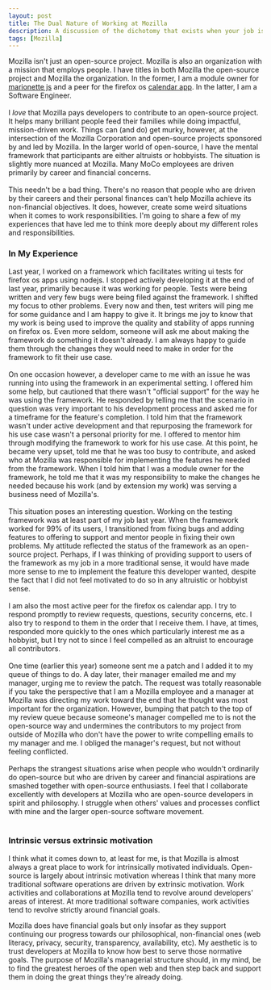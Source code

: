 ```yaml
---
layout: post
title: The Dual Nature of Working at Mozilla
description: A discussion of the dichotomy that exists when your job is to contribute to an open-source project.
tags: [Mozilla]
---
```


Mozilla isn't just an open-source project. Mozilla is also an organization with a mission that employs people. I have titles in both Mozilla the open-source project and Mozilla the organization. In the former, I am a module owner for [marionette js](https://developer.mozilla.org/en-US/Firefox_OS/Platform/Automated_testing/Gaia_integration_tests) and a peer for the firefox os [calendar app](https://github.com/mozilla-b2g/gaia/tree/master/apps/calendar). In the latter, I am a Software Engineer.
<br /><br />
I *love* that Mozilla pays developers to contribute to an open-source project. It helps many brilliant people feed their families while doing impactful, mission-driven work. Things can (and do) get murky, however, at the intersection of the Mozilla Corporation and open-source projects sponsored by and led by Mozilla. In the larger world of open-source, I have the mental framework that participants are either altruists or hobbyists. The situation is slightly more nuanced at Mozilla. Many MoCo employees are driven primarily by career and financial concerns.
<br /><br />
This needn't be a bad thing. There's no reason that people who are driven by their careers and their personal finances can't help Mozilla achieve its non-financial objectives. It does, however, create some weird situations when it comes to work responsibilities. I'm going to share a few of my experiences that have led me to think more deeply about my different roles and responsibilities.

### In My Experience

Last year, I worked on a framework which facilitates writing ui tests for firefox os apps using nodejs. I stopped actively developing it at the end of last year, primarily because it was working for people. Tests were being written and very few bugs were being filed against the framework. I shifted my focus to other problems. Every now and then, test writers will ping me for some guidance and I am happy to give it. It brings me joy to know that my work is being used to improve the quality and stability of apps running on firefox os. Even more seldom, someone will ask me about making the framework do something it doesn't already. I am always happy to guide them through the changes they would need to make in order for the framework to fit their use case.
<br /><br />
On one occasion however, a developer came to me with an issue he was running into using the framework in an experimental setting. I offered him some help, but cautioned that there wasn't "official support" for the way he was using the framework. He responded by telling me that the scenario in question was very important to his development process and asked me for a timeframe for the feature's completion. I told him that the framework wasn't under active development and that repurposing the framework for his use case wasn't a personal priority for me. I offered to mentor him through modifying the framework to work for his use case. At this point, he became very upset, told me that he was too busy to contribute, and asked who at Mozilla was responsible for implementing the features he needed from the framework. When I told him that I was a module owner for the framework, he told me that it was my responsibility to make the changes he needed because his work (and by extension my work) was serving a business need of Mozilla's.
<br /><br />
This situation poses an interesting question. Working on the testing framework was at least part of my job last year. When the framework worked for 99% of its users, I transitioned from fixing bugs and adding features to offering to support and mentor people in fixing their own problems. My attitude reflected the status of the framework as an open-source project. Perhaps, if I was thinking of providing support to users of the framework as my job in a more traditional sense, it would have made more sense to me to implement the feature this developer wanted, despite the fact that I did not feel motivated to do so in any altruistic or hobbyist sense.
<br /><br />
I am also the most active peer for the firefox os calendar app. I try to respond promptly to review requests, questions, security concerns, etc. I also try to respond to them in the order that I receive them. I have, at times, responded more quickly to the ones which particularly interest me as a hobbyist, but I try not to since I feel compelled as an altruist to encourage all contributors.
<br /><br />
One time (earlier this year) someone sent me a patch and I added it to my queue of things to do. A day later, their manager emailed me and my manager, urging me to review the patch. The request was totally reasonable if you take the perspective that I am a Mozilla employee and a manager at Mozilla was directing my work toward the end that he thought was most important for the organization. However, bumping that patch to the top of my review queue because someone's manager compelled me to is not the open-source way and undermines the contributors to my project from outside of Mozilla who don't have the power to write compelling emails to my manager and me. I obliged the manager's request, but not without feeling conflicted.
<br /><br />
Perhaps the strangest situations arise when people who wouldn't ordinarily do open-source but who are driven by career and financial aspirations are smashed together with open-source enthusiasts. I feel that I collaborate excellently with developers at Mozilla who are open-source developers in spirit and philosophy. I struggle when others' values and processes conflict with mine and the larger open-source software movement.
<br /><br />
### Intrinsic versus extrinsic motivation

I think what it comes down to, at least for me, is that Mozilla is almost always a great place to work for intrinsically motivated individuals. Open-source is largely about intrinsic motivation whereas I think that many more traditional software operations are driven by extrinsic motivation. Work activities and collaborations at Mozilla tend to revolve around developers' areas of interest. At more traditional software companies, work activities tend to revolve strictly around financial goals.

Mozilla does have financial goals but only insofar as they support continuing our progress towards our philosophical, non-financial ones (web literacy, privacy, security, transparency, availability, etc). My aesthetic is to trust developers at Mozilla to know how best to serve those normative goals. The purpose of Mozilla's managerial structure should, in my mind, be to find the greatest heroes of the open web and then step back and support them in doing the great things they're already doing.
